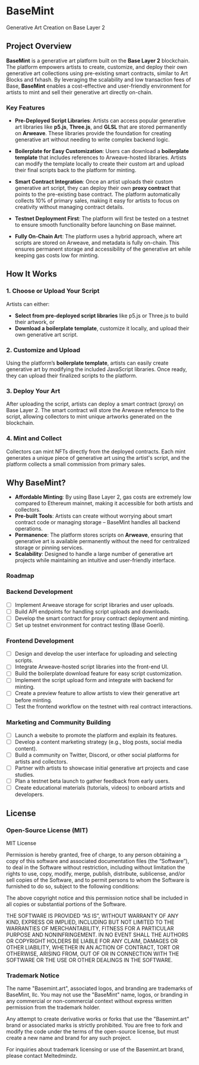 # BaseMint

Generative Art Creation on Base Layer 2

## Project Overview

**BaseMint** is a generative art platform built on the **Base Layer 2** blockchain. The platform empowers artists to create, customize, and deploy their own generative art collections using pre-existing smart contracts, similar to Art Blocks and fxhash. By leveraging the scalability and low transaction fees of Base, **BaseMint** enables a cost-effective and user-friendly environment for artists to mint and sell their generative art directly on-chain.

### Key Features

- **Pre-Deployed Script Libraries**: Artists can access popular generative art libraries like **p5.js**, **Three.js**, and **GLSL** that are stored permanently on **Arweave**. These libraries provide the foundation for creating generative art without needing to write complex backend logic.
  
- **Boilerplate for Easy Customization**: Users can download a **boilerplate template** that includes references to Arweave-hosted libraries. Artists can modify the template locally to create their custom art and upload their final scripts back to the platform for minting.

- **Smart Contract Integration**: Once an artist uploads their custom generative art script, they can deploy their own **proxy contract** that points to the pre-existing base contract. The platform automatically collects 10% of primary sales, making it easy for artists to focus on creativity without managing contract details.

- **Testnet Deployment First**: The platform will first be tested on a testnet to ensure smooth functionality before launching on Base mainnet.

- **Fully On-Chain Art**: The platform uses a hybrid approach, where art scripts are stored on Arweave, and metadata is fully on-chain. This ensures permanent storage and accessibility of the generative art while keeping gas costs low for minting.

## How It Works

### 1. Choose or Upload Your Script
Artists can either:
- **Select from pre-deployed script libraries** like p5.js or Three.js to build their artwork, or
- **Download a boilerplate template**, customize it locally, and upload their own generative art script.

### 2. Customize and Upload
Using the platform’s **boilerplate template**, artists can easily create generative art by modifying the included JavaScript libraries. Once ready, they can upload their finalized scripts to the platform.

### 3. Deploy Your Art
After uploading the script, artists can deploy a smart contract (proxy) on Base Layer 2. The smart contract will store the Arweave reference to the script, allowing collectors to mint unique artworks generated on the blockchain.

### 4. Mint and Collect
Collectors can mint NFTs directly from the deployed contracts. Each mint generates a unique piece of generative art using the artist's script, and the platform collects a small commission from primary sales.

## Why BaseMint?

- **Affordable Minting**: By using Base Layer 2, gas costs are extremely low compared to Ethereum mainnet, making it accessible for both artists and collectors.
- **Pre-built Tools**: Artists can create without worrying about smart contract code or managing storage – BaseMint handles all backend operations.
- **Permanence**: The platform stores scripts on **Arweave**, ensuring that generative art is available permanently without the need for centralized storage or pinning services.
- **Scalability**: Designed to handle a large number of generative art projects while maintaining an intuitive and user-friendly interface.

### Roadmap

### Backend Development
- [ ] Implement Arweave storage for script libraries and user uploads.
- [ ] Build API endpoints for handling script uploads and downloads.
- [ ] Develop the smart contract for proxy contract deployment and minting.
- [ ] Set up testnet environment for contract testing (Base Goerli).

### Frontend Development
- [ ] Design and develop the user interface for uploading and selecting scripts.
- [ ] Integrate Arweave-hosted script libraries into the front-end UI.
- [ ] Build the boilerplate download feature for easy script customization.
- [ ] Implement the script upload form and integrate with backend for minting.
- [ ] Create a preview feature to allow artists to view their generative art before minting.
- [ ] Test the frontend workflow on the testnet with real contract interactions.

### Marketing and Community Building
- [ ] Launch a website to promote the platform and explain its features.
- [ ] Develop a content marketing strategy (e.g., blog posts, social media content).
- [ ] Build a community on Twitter, Discord, or other social platforms for artists and collectors.
- [ ] Partner with artists to showcase initial generative art projects and case studies.
- [ ] Plan a testnet beta launch to gather feedback from early users.
- [ ] Create educational materials (tutorials, videos) to onboard artists and developers.
  
## License

### Open-Source License (MIT)
MIT License

Permission is hereby granted, free of charge, to any person obtaining a copy of this software and associated documentation files (the “Software”), to deal in the Software without restriction, including without limitation the rights to use, copy, modify, merge, publish, distribute, sublicense, and/or sell copies of the Software, and to permit persons to whom the Software is furnished to do so, subject to the following conditions:

The above copyright notice and this permission notice shall be included in all copies or substantial portions of the Software.

THE SOFTWARE IS PROVIDED “AS IS”, WITHOUT WARRANTY OF ANY KIND, EXPRESS OR IMPLIED, INCLUDING BUT NOT LIMITED TO THE WARRANTIES OF MERCHANTABILITY, FITNESS FOR A PARTICULAR PURPOSE AND NONINFRINGEMENT. IN NO EVENT SHALL THE AUTHORS OR COPYRIGHT HOLDERS BE LIABLE FOR ANY CLAIM, DAMAGES OR OTHER LIABILITY, WHETHER IN AN ACTION OF CONTRACT, TORT OR OTHERWISE, ARISING FROM, OUT OF OR IN CONNECTION WITH THE SOFTWARE OR THE USE OR OTHER DEALINGS IN THE SOFTWARE.
### Trademark Notice

The name "Basemint.art", associated logos, and branding are trademarks of BaseMint, llc. You may not use the "BaseMint" name, logos, or branding in any commercial or non-commercial context without express written permission from the trademark holder.

Any attempt to create derivative works or forks that use the "Basemint.art" brand or associated marks is strictly prohibited. You are free to fork and modify the code under the terms of the open-source license, but must create a new name and brand for any such project.

For inquiries about trademark licensing or use of the Basemint.art brand, please contact Meltedmindz.
